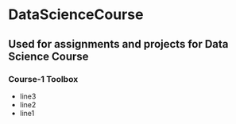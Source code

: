 # DataScienceCourse
## Used for assignments and projects for Data Science Course
### Course-1 Toolbox
* line3
* line2
* line1
